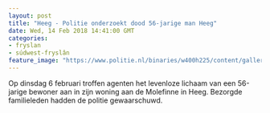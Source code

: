 ```yaml
---
layout: post
title: "Heeg - Politie onderzoekt dood 56-jarige man Heeg"
date: Wed, 14 Feb 2018 14:41:00 GMT
categories: 
- fryslan 
- súdwest-fryslân 
feature_image: "https://www.politie.nl/binaries/w400h225/content/gallery/politie/stockfotos/opsporing-recherche/fo-in-woning.jpg"
---
```


Op dinsdag 6 februari troffen agenten het levenloze lichaam van een 56-jarige bewoner aan in zijn woning aan de Molefinne in Heeg. Bezorgde familieleden hadden de politie gewaarschuwd.
